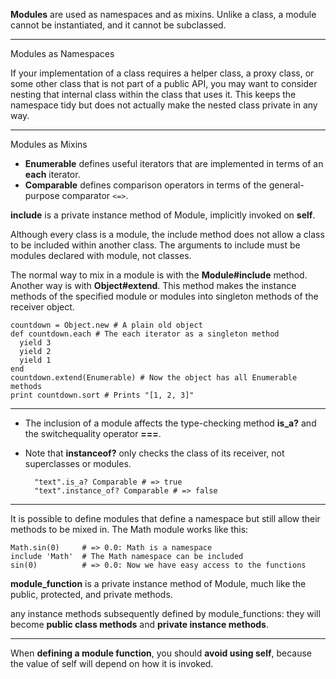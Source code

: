 **Modules** are used as namespaces and as mixins. Unlike a class, a module cannot be instantiated, and it cannot be subclassed.

- - -

Modules as Namespaces

If your implementation of a class requires a helper class, a proxy class, or some other class that is not part of a public API, you may want to consider nesting that internal class within the class that uses it. This keeps the namespace tidy but does not actually make the nested class private in any way.

- - -

Modules as Mixins

- **Enumerable** defines useful iterators that are implemented in terms of an **each** iterator.
- **Comparable** defines comparison operators in terms of the general-purpose comparator `<=>`.

**include** is a private instance method of Module, implicitly invoked on **self**.

Although every class is a module, the include method does not allow a class to be included within another class. The arguments to include must be modules declared with module, not classes.

The normal way to mix in a module is with the **Module#include** method. Another way is with **Object#extend**. This method makes the instance methods of the specified module or modules into singleton methods of the receiver object.

    countdown = Object.new # A plain old object
    def countdown.each # The each iterator as a singleton method
      yield 3
      yield 2
      yield 1
    end
    countdown.extend(Enumerable) # Now the object has all Enumerable methods
    print countdown.sort # Prints "[1, 2, 3]"

- - -

- The inclusion of a module affects the type-checking method **is_a?** and the switchequality operator **===**.
- Note that **instanceof?** only checks the class of its receiver, not superclasses or modules.

        "text".is_a? Comparable # => true
        "text".instance_of? Comparable # => false

- - -

It is possible to define modules that define a namespace but still allow their methods
to be mixed in. The Math module works like this:

    Math.sin(0)     # => 0.0: Math is a namespace
    include 'Math'  # The Math namespace can be included
    sin(0)          # => 0.0: Now we have easy access to the functions

**module_function** is a private instance method of Module, much like the public, protected, and private methods.

any instance methods subsequently defined by module\_functions: they will become **public class methods** and **private instance methods**.

- - -

When **defining a module function**, you should **avoid using self**, because the value of self will depend on how it is invoked.

